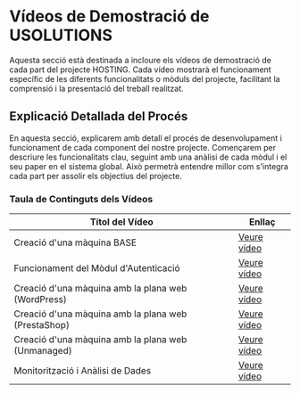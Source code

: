 # Vídeos de Demostració de USOLUTIONS

Aquesta secció està destinada a incloure els vídeos de demostració de cada part del projecte HOSTING. Cada vídeo mostrarà el funcionament específic de les diferents funcionalitats o mòduls del projecte, facilitant la comprensió i la presentació del treball realitzat.

## Explicació Detallada del Procés

En aquesta secció, explicarem amb detall el procés de desenvolupament i funcionament de cada component del nostre projecte. Començarem per descriure les funcionalitats clau, seguint amb una anàlisi de cada mòdul i el seu paper en el sistema global. Això permetrà entendre millor com s'integra cada part per assolir els objectius del projecte.

### Taula de Continguts dels Vídeos

| **Títol del Vídeo**                     | **Enllaç**                          |
|-----------------------------------------|--------------------------------------|
| Creació d'una màquina BASE              | [Veure vídeo](https://drive.google.com/file/d/16xika7tG5y9YN7rljXsbJi358QotTshK/view?usp=sharing)                     |
| Funcionament del Mòdul d'Autenticació   | [Veure vídeo](#)                     |
| Creació d'una màquina amb la plana web (WordPress)     | [Veure vídeo](https://drive.google.com/file/d/1RVSG5R7omaxLi-Qu8G8gti_8MbuCZ7wq/view?usp=drive_link)                     |
| Creació d'una màquina amb la plana web (PrestaShop)             | [Veure vídeo](https://drive.google.com/file/d/1zFXW3EAalKXe6uDnvSNoIhAgHE4EuyvR/view?usp=drive_link)                     |
| Creació d'una màquina amb la plana web (Unmanaged)             | [Veure vídeo](https://drive.google.com/file/d/1cPXQu4xy0mISpvkJk1j6UmskrqV81ywt/view?usp=drive_link)                     |
| Monitorització i Anàlisi de Dades       | [Veure vídeo](#)                     |
